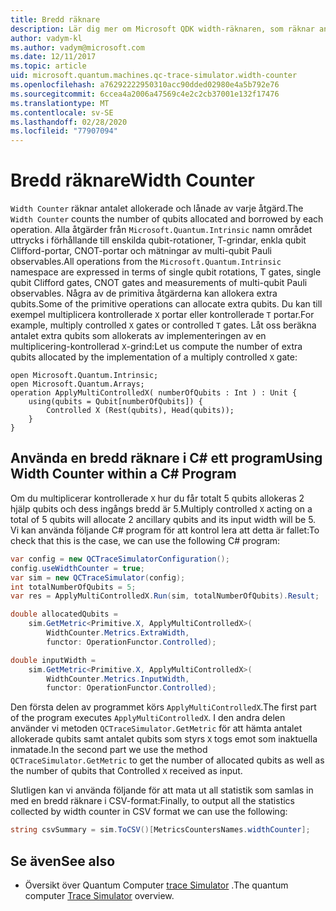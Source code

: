 ```yaml
---
title: Bredd räknare
description: Lär dig mer om Microsoft QDK width-räknaren, som räknar antalet qubits som tilldelas och lånas ut av varje åtgärd i ett Quantum-program.
author: vadym-kl
ms.author: vadym@microsoft.com
ms.date: 12/11/2017
ms.topic: article
uid: microsoft.quantum.machines.qc-trace-simulator.width-counter
ms.openlocfilehash: a76292222950310acc90dded02980e4a5b792e76
ms.sourcegitcommit: 6ccea4a2006a47569c4e2c2cb37001e132f17476
ms.translationtype: MT
ms.contentlocale: sv-SE
ms.lasthandoff: 02/28/2020
ms.locfileid: "77907094"
---
```

# <a name="width-counter"></a><span data-ttu-id="e649d-103">Bredd räknare</span><span class="sxs-lookup"><span data-stu-id="e649d-103">Width Counter</span></span>

<span data-ttu-id="e649d-104">`Width Counter` räknar antalet allokerade och lånade av varje åtgärd.</span><span class="sxs-lookup"><span data-stu-id="e649d-104">The `Width Counter` counts the number of qubits allocated and borrowed by each operation.</span></span>
<span data-ttu-id="e649d-105">Alla åtgärder från `Microsoft.Quantum.Intrinsic` namn området uttrycks i förhållande till enskilda qubit-rotationer, T-grindar, enkla qubit Clifford-portar, CNOT-portar och mätningar av multi-qubit Pauli observables.</span><span class="sxs-lookup"><span data-stu-id="e649d-105">All operations from the `Microsoft.Quantum.Intrinsic` namespace are expressed in terms of single qubit rotations, T gates, single qubit Clifford gates, CNOT gates and measurements of multi-qubit Pauli observables.</span></span> <span data-ttu-id="e649d-106">Några av de primitiva åtgärderna kan allokera extra qubits.</span><span class="sxs-lookup"><span data-stu-id="e649d-106">Some of the primitive operations can allocate extra qubits.</span></span> <span data-ttu-id="e649d-107">Du kan till exempel multiplicera kontrollerade `X` portar eller kontrollerade `T` portar.</span><span class="sxs-lookup"><span data-stu-id="e649d-107">For example, multiply controlled `X` gates or controlled `T` gates.</span></span> <span data-ttu-id="e649d-108">Låt oss beräkna antalet extra qubits som allokerats av implementeringen av en multiplicering-kontrollerad `X`-grind:</span><span class="sxs-lookup"><span data-stu-id="e649d-108">Let us compute the number of extra qubits allocated by the implementation of a multiply controlled `X` gate:</span></span>

```qsharp
open Microsoft.Quantum.Intrinsic;
open Microsoft.Quantum.Arrays;
operation ApplyMultiControlledX( numberOfQubits : Int ) : Unit {
    using(qubits = Qubit[numberOfQubits]) {
        Controlled X (Rest(qubits), Head(qubits));
    } 
}
```

## <a name="using-width-counter-within-a-c-program"></a><span data-ttu-id="e649d-109">Använda en bredd räknare i C# ett program</span><span class="sxs-lookup"><span data-stu-id="e649d-109">Using Width Counter within a C# Program</span></span>

<span data-ttu-id="e649d-110">Om du multiplicerar kontrollerade `X` hur du får totalt 5 qubits allokeras 2 hjälp qubits och dess ingångs bredd är 5.</span><span class="sxs-lookup"><span data-stu-id="e649d-110">Multiply controlled `X` acting on a total of 5 qubits will allocate 2 ancillary qubits and its input width will be 5.</span></span> <span data-ttu-id="e649d-111">Vi kan använda följande C# program för att kontrol lera att detta är fallet:</span><span class="sxs-lookup"><span data-stu-id="e649d-111">To check that this is the case, we can use the following C# program:</span></span>

```csharp 
var config = new QCTraceSimulatorConfiguration();
config.useWidthCounter = true;
var sim = new QCTraceSimulator(config);
int totalNumberOfQubits = 5;
var res = ApplyMultiControlledX.Run(sim, totalNumberOfQubits).Result;

double allocatedQubits = 
    sim.GetMetric<Primitive.X, ApplyMultiControlledX>(
        WidthCounter.Metrics.ExtraWidth,
        functor: OperationFunctor.Controlled); 

double inputWidth =
    sim.GetMetric<Primitive.X, ApplyMultiControlledX>(
        WidthCounter.Metrics.InputWidth,
        functor: OperationFunctor.Controlled);
```

<span data-ttu-id="e649d-112">Den första delen av programmet körs `ApplyMultiControlledX`.</span><span class="sxs-lookup"><span data-stu-id="e649d-112">The first part of the program executes `ApplyMultiControlledX`.</span></span> <span data-ttu-id="e649d-113">I den andra delen använder vi metoden `QCTraceSimulator.GetMetric` för att hämta antalet allokerade qubits samt antalet qubits som styrs `X` togs emot som inaktuella inmatade.</span><span class="sxs-lookup"><span data-stu-id="e649d-113">In the second part we use the method `QCTraceSimulator.GetMetric` to get the number of allocated qubits as well as the number of qubits that Controlled `X` received as input.</span></span> 

<span data-ttu-id="e649d-114">Slutligen kan vi använda följande för att mata ut all statistik som samlas in med en bredd räknare i CSV-format:</span><span class="sxs-lookup"><span data-stu-id="e649d-114">Finally, to output all the statistics collected by width counter in CSV format we can use the following:</span></span>
```csharp
string csvSummary = sim.ToCSV()[MetricsCountersNames.widthCounter];
```

## <a name="see-also"></a><span data-ttu-id="e649d-115">Se även</span><span class="sxs-lookup"><span data-stu-id="e649d-115">See also</span></span> ##

- <span data-ttu-id="e649d-116">Översikt över Quantum Computer [trace Simulator](xref:microsoft.quantum.machines.qc-trace-simulator.intro) .</span><span class="sxs-lookup"><span data-stu-id="e649d-116">The quantum computer [Trace Simulator](xref:microsoft.quantum.machines.qc-trace-simulator.intro) overview.</span></span>
